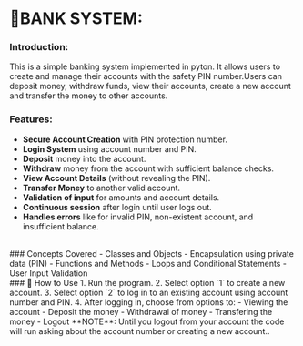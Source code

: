 # 🏦BANK SYSTEM:  
### Introduction:  
This is a simple banking system implemented in pyton. It allows users to create and manage their accounts with the safety PIN number.Users can deposit money, withdraw funds, view their accounts, create a new account and transfer the money to other accounts.
<br>
### Features:
-  **Secure Account Creation** with PIN protection number.
-  **Login System** using account number and PIN.
-  **Deposit** money into the account.
-  **Withdraw** money from the account with sufficient balance checks.
-  **View Account Details** (without revealing the PIN).
-  **Transfer Money** to another valid account.
-  **Validation of input** for amounts and account details.
-  **Continuous session** after login until user logs out.
-  **Handles errors** like for invalid PIN, non-existent account, and insufficient balance.
<br>
###  Concepts Covered
- Classes and Objects
- Encapsulation using private data (PIN)
- Functions and Methods
- Loops and Conditional Statements
- User Input Validation
  <br>
### 🚀 How to Use
1. Run the program.
2. Select option `1` to create a new account.
3. Select option `2` to log in to an existing account using account number and PIN.
4. After logging in, choose from options to:
   - Viewing the account
   - Deposit the money
   - Withdrawal of money
   - Transfering the money
   - Logout
**NOTE**: Until you logout from your account the code will run asking about the account number or creating a new account..
